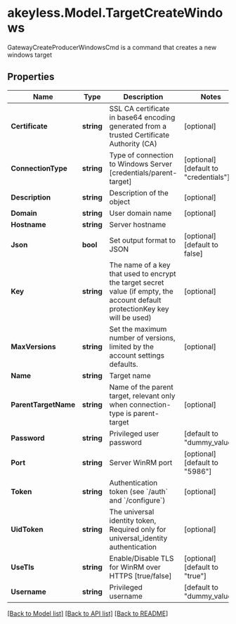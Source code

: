 # akeyless.Model.TargetCreateWindows
GatewayCreateProducerWindowsCmd is a command that creates a new windows target

## Properties

Name | Type | Description | Notes
------------ | ------------- | ------------- | -------------
**Certificate** | **string** | SSL CA certificate in base64 encoding generated from a trusted Certificate Authority (CA) | [optional] 
**ConnectionType** | **string** | Type of connection to Windows Server [credentials/parent-target] | [optional] [default to "credentials"]
**Description** | **string** | Description of the object | [optional] 
**Domain** | **string** | User domain name | [optional] 
**Hostname** | **string** | Server hostname | 
**Json** | **bool** | Set output format to JSON | [optional] [default to false]
**Key** | **string** | The name of a key that used to encrypt the target secret value (if empty, the account default protectionKey key will be used) | [optional] 
**MaxVersions** | **string** | Set the maximum number of versions, limited by the account settings defaults. | [optional] 
**Name** | **string** | Target name | 
**ParentTargetName** | **string** | Name of the parent target, relevant only when connection-type is parent-target | [optional] 
**Password** | **string** | Privileged user password | [default to "dummy_value"]
**Port** | **string** | Server WinRM port | [optional] [default to "5986"]
**Token** | **string** | Authentication token (see &#x60;/auth&#x60; and &#x60;/configure&#x60;) | [optional] 
**UidToken** | **string** | The universal identity token, Required only for universal_identity authentication | [optional] 
**UseTls** | **string** | Enable/Disable TLS for WinRM over HTTPS [true/false] | [optional] [default to "true"]
**Username** | **string** | Privileged username | [default to "dummy_value"]

[[Back to Model list]](../README.md#documentation-for-models) [[Back to API list]](../README.md#documentation-for-api-endpoints) [[Back to README]](../README.md)

